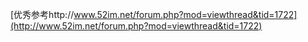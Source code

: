 [优秀参考http://www.52im.net/forum.php?mod=viewthread&tid=1722](http://www.52im.net/forum.php?mod=viewthread&tid=1722)


#### 